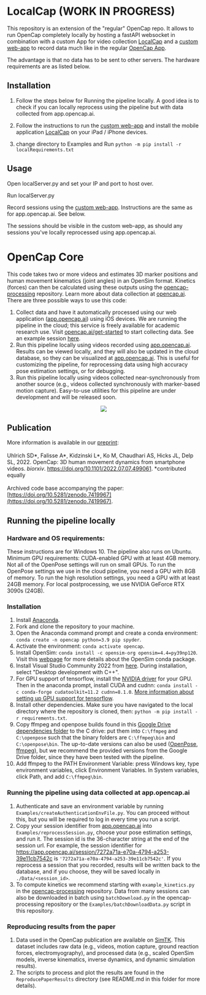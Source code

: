 # LocalCap (WORK IN PROGRESS)
This repository is an extension of the "regular" OpenCap repo. It allows to run OpenCap completely locally by hosting a fastAPI websocket in combination with a custom App for video collection [LocalCap](https://github.com/AntonBrinkCodes/LocalCap/tree/main) and a [custom web-app](https://github.com/AntonBrinkCodes/localcap-viewer/tree/main) to record data much like in the regular [OpenCap App](app.opencap.ai).

The advantage is that no data has to be sent to other servers. The hardware requirements are as listed below.

## Installation
1. Follow the steps below for Running the pipeline locally. A good idea is to check if you can locally reprocess using the pipeline but with data collected from app.opencap.ai.

2. Follow the instructions to run the [custom web-app](https://github.com/AntonBrinkCodes/localcap-viewer/tree/main) and install the mobile application [LocalCap](https://github.com/AntonBrinkCodes/LocalCap/tree/main) on your iPad / iPhone devices.

3. change directory to Examples and Run `python -m pip install -r localRequirements.txt`
   
## Usage
Open localServer.py and set your IP and port to host over.

Run localServer.py

Record sessions using the [custom web-app](https://github.com/AntonBrinkCodes/localcap-viewer/tree/main). Instructions are the same as for app.opencap.ai. See below.

The sessions should be visible in the custom web-app, as should any sessions you've locally reprocessed using app.opencap.ai.


# OpenCap Core
This code takes two or more videos and estimates 3D marker positions and human movement kinematics (joint angles) in an OpenSim format. Kinetics (forces) can then be calculated using these outputs using the [opencap-processing](https://github.com/stanfordnmbl/opencap-processing) repository. Learn more about data collection at [opencap.ai](https://opencap.ai). There are three possible ways to use this code:
1) Collect data and have it automatically processed using our web application ([app.opencap.ai](https://app.opencap.ai)) using iOS devices. We are running the pipeline in the cloud; this service is freely available for academic research use. Visit [opencap.ai/get-started](https://opencap.ai/get-started) to start collecting data. See an example session [here](https://app.opencap.ai/session/7272a71a-e70a-4794-a253-39e11cb7542c).
2) Run this pipeline locally using videos recorded using [app.opencap.ai](https://app.opencap.ai). Results can be viewed locally, and they will also be updated in the cloud database, so they can be visualized at [app.opencap.ai](https://app.opencap.ai). This is useful for customizing the pipeline, for reprocessing data using high accuracy pose estimation settings, or for debugging.
3) Run this pipeline locally using videos collected near-synchronously from another source (e.g., videos collected synchronously with marker-based motion capture). Easy-to-use utilities for this pipeline are under development and will be released soon.

<p align="center">
  <img src="media/cut_fastAndSlow.gif">
</p>


## Publication
More information is available in our [preprint](https://www.biorxiv.org/content/10.1101/2022.07.07.499061v1): <br> <br> 
Uhlrich SD*, Falisse A*, Kidzinski L*, Ko M, Chaudhari AS, Hicks JL, Delp SL, 2022. OpenCap: 3D human movement dynamics from smartphone videos. _biorxiv_. https://doi.org/10.1101/2022.07.07.499061. *contributed equally <br> <br> 
Archived code base accompanying the paper: [https://doi.org/10.5281/zenodo.7419967](https://doi.org/10.5281/zenodo.7419967).

## Running the pipeline locally
### Hardware and OS requirements:
These instructions are for Windows 10. The pipeline also runs on Ubuntu. Minimum GPU requirements: CUDA-enabled GPU with at least 4GB memory. Not all of the OpenPose settings will run on small GPUs. To run the OpenPose settings we use in the cloud pipeline, you need a GPU with 8GB of memory. To run the high resolution settings, you need a GPU with at least 24GB memory. For local postprocessing, we use NVIDIA GeForce RTX 3090s (24GB).

### Installation
1. Install [Anaconda](https://www.anaconda.com/).
2. Fork and clone the repository to your machine.
3. Open the Anaconda command prompt and create a conda environment: `conda create -n opencap python=3.9 pip spyder`.
4. Activate the environment: `conda activate opencap`.
5. Install OpenSim: `conda install -c opensim-org opensim=4.4=py39np120`. Visit this [webpage](https://simtk-confluence.stanford.edu:8443/display/OpenSim/Conda+Package) for more details about the OpenSim conda package. 
6. Install Visual Studio Community 2022 from [here](https://visualstudio.microsoft.com/vs/community/). During installation, select "Desktop development with C++". 
7. For GPU support of tensorflow, install the [NVIDIA driver](https://www.nvidia.com/download/index.aspx?lang=en-us) for your GPU. Then in the anaconda prompt, install CUDA and cudnn: `conda install -c conda-forge cudatoolkit=11.2 cudnn=8.1.0`. [More information about setting up GPU support for tensorflow](https://www.tensorflow.org/install/pip).
8. Install other dependencies. Make sure you have navigated to the local directory where the repository is cloned, then: `python -m pip install -r requirements.txt`.
9. Copy ffmpeg and openpose builds found in this [Google Drive dependencies folder](https://drive.google.com/drive/folders/17ihUjaKsc8vwzOuzKWIMndNz_Z7Odm4N?usp=sharing) to the C drive: put them into `C:\ffmpeg` and `C:\openpose` such that the binary folders are `C:\ffmpeg\bin` and `C:\openpose\bin`. The up-to-date versions can also be used ([OpenPose](https://github.com/CMU-Perceptual-Computing-Lab/openpose/releases), [ffmpeg](https://www.gyan.dev/ffmpeg/builds/)), but we recommend the provided versions from the Google Drive folder, since they have been tested with the pipeline.
10. Add ffmpeg to the PATH Environment Variable: press Windows key, type environment variables, click Environment Variables. In System variables, click Path, and add `C:\ffmpeg\bin`. 

### Running the pipeline using data collected at app.opencap.ai

1) Authenticate and save an environment variable by running `Examples/createAuthenticationEnvFile.py`. You can proceed without this, but you will be required to log in every time you run a script.
2) Copy your session identifier from [app.opencap.ai](https://app.opencap.ai) into `Examples/reprocessSession.py`, choose your pose estimation settings, and run it. The session id is the 36-character string at the end of the session url. For example, the session identifier for https://app.opencap.ai/session/7272a71a-e70a-4794-a253-39e11cb7542c is `'7272a71a-e70a-4794-a253-39e11cb7542c'`. If you reprocess a session that you recorded, results will be written back to the database, and if you choose, they will be saved locally in `./Data/<session_id>`.
3) To compute kinetics we recommend starting with `example_kinetics.py` in the [opencap-processing](https://github.com/stanfordnmbl/opencap-processing) repository. Data from many sessions can also be downloaded in batch using `batchDownload.py` in the opencap-processing repository or the `Examples/batchDownloadData.py` script in this repository.

### Reproducing results from the paper 
1) Data used in the OpenCap publication are available on [SimTK](https://simtk.org/projects/opencap). This dataset includes raw data (e.g., videos, motion capture, ground reaction forces, electromyography), and processed data (e.g., scaled OpenSim models, inverse kinematics, inverse dynamics, and dynamic simulation results).
2) The scripts to process and plot the results are found in the `ReproducePaperResults` directory (see README.md in this folder for more details).
